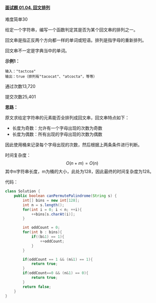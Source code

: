 #### [面试题 01.04. 回文排列](https://leetcode-cn.com/problems/palindrome-permutation-lcci/)

难度简单30

给定一个字符串，编写一个函数判定其是否为某个回文串的排列之一。

回文串是指正反两个方向都一样的单词或短语。排列是指字母的重新排列。

回文串不一定是字典当中的单词。

 

**示例1：**

```
输入："tactcoa"
输出：true（排列有"tacocat"、"atcocta"，等等）
```

 

通过次数13,720

提交次数25,401





**思路：**

原文求给定字符串的元素能否全排列成回文串，回文串特点如下：

- 长度为奇数：允许有一个字母出现的次数为奇数
- 长度为偶数：所有出现的字母出现的次数为偶数

因此使用桶来记录每个字母出现的次数，然后根据上两条条件进行判断。



时间复杂度：
$$
O(n+m)=O(n)
$$
其中n字符串长度，m为桶的大小，此处为128，因此最终的时间复杂度为128。



代码：

```java
class Solution {
    public boolean canPermutePalindrome(String s) {
        int[] bins = new int[128];
        int n = s.length();
        for(int i = 0; i < n; ++i){
            ++bins[s.charAt(i)];
        }

        int oddCount = 0;
        for(int b : bins){
            if((b&1) == 1){
                ++oddCount;
            }
        }

        if(oddCount == 1 && (n&1) == 1){
            return true;
        }
        if(oddCount==0 && (n&1) == 0){
            return true;
        }
        return false;
    }
}
```

